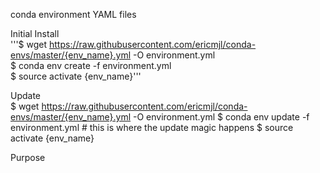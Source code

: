 conda environment YAML files    


Initial Install    
'''$ wget https://raw.githubusercontent.com/ericmjl/conda-envs/master/{env_name}.yml -O environment.yml  
$ conda env create -f environment.yml     
$ source activate {env_name}'''    
    
Update        
$ wget https://raw.githubusercontent.com/ericmjl/conda-envs/master/{env_name}.yml -O environment.yml
$ conda env update -f environment.yml  # this is where the update magic happens
$ source activate {env_name}

Purpose
